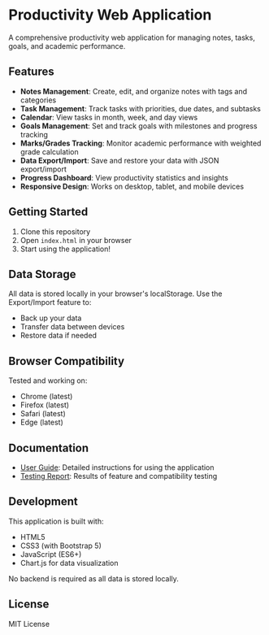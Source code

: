# Productivity Web Application

A comprehensive productivity web application for managing notes, tasks, goals, and academic performance.

## Features

- **Notes Management**: Create, edit, and organize notes with tags and categories
- **Task Management**: Track tasks with priorities, due dates, and subtasks
- **Calendar**: View tasks in month, week, and day views
- **Goals Management**: Set and track goals with milestones and progress tracking
- **Marks/Grades Tracking**: Monitor academic performance with weighted grade calculation
- **Data Export/Import**: Save and restore your data with JSON export/import
- **Progress Dashboard**: View productivity statistics and insights
- **Responsive Design**: Works on desktop, tablet, and mobile devices

## Getting Started

1. Clone this repository
2. Open `index.html` in your browser
3. Start using the application!

## Data Storage

All data is stored locally in your browser's localStorage. Use the Export/Import feature to:
- Back up your data
- Transfer data between devices
- Restore data if needed

## Browser Compatibility

Tested and working on:
- Chrome (latest)
- Firefox (latest)
- Safari (latest)
- Edge (latest)

## Documentation

- [User Guide](user-guide.html): Detailed instructions for using the application
- [Testing Report](testing-report.html): Results of feature and compatibility testing

## Development

This application is built with:
- HTML5
- CSS3 (with Bootstrap 5)
- JavaScript (ES6+)
- Chart.js for data visualization

No backend is required as all data is stored locally.

## License

MIT License
